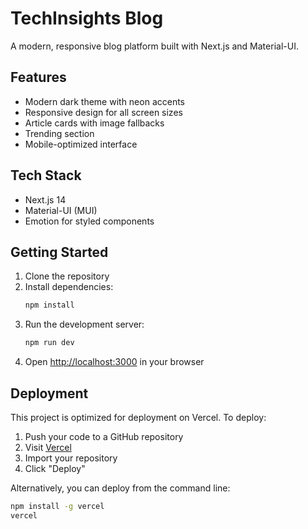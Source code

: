 # TechInsights Blog

A modern, responsive blog platform built with Next.js and Material-UI.

## Features

- Modern dark theme with neon accents
- Responsive design for all screen sizes
- Article cards with image fallbacks
- Trending section
- Mobile-optimized interface

## Tech Stack

- Next.js 14
- Material-UI (MUI)
- Emotion for styled components

## Getting Started

1. Clone the repository
2. Install dependencies:
   ```bash
   npm install
   ```
3. Run the development server:
   ```bash
   npm run dev
   ```
4. Open [http://localhost:3000](http://localhost:3000) in your browser

## Deployment

This project is optimized for deployment on Vercel. To deploy:

1. Push your code to a GitHub repository
2. Visit [Vercel](https://vercel.com)
3. Import your repository
4. Click "Deploy"

Alternatively, you can deploy from the command line:

```bash
npm install -g vercel
vercel
```
